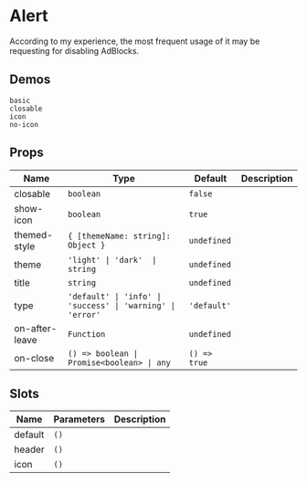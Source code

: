 # Alert
According to my experience, the most frequent usage of it may be requesting for disabling AdBlocks.

## Demos
```demo
basic
closable
icon
no-icon
```

## Props
|Name|Type|Default|Description|
|-|-|-|-|
|closable|`boolean`|`false`||
|show-icon|`boolean`|`true`||
|themed-style|`{ [themeName: string]: Object }`|`undefined`||
|theme|`'light' \| 'dark'  \| string`|`undefined`||
|title|`string`|`undefined`||
|type|`'default' \| 'info' \| 'success' \| 'warning' \| 'error'`|`'default'`||
|on-after-leave|`Function`|`undefined`||
|on-close|`() => boolean \| Promise<boolean> \| any`|`() => true`||

## Slots
|Name|Parameters|Description|
|-|-|-|
|default|`()`||
|header|`()`||
|icon|`()`||